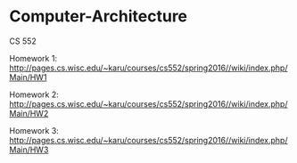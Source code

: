 # Computer-Architecture
CS 552

Homework 1:
http://pages.cs.wisc.edu/~karu/courses/cs552/spring2016//wiki/index.php/Main/HW1

Homework 2:
http://pages.cs.wisc.edu/~karu/courses/cs552/spring2016//wiki/index.php/Main/HW2

Homework 3:
http://pages.cs.wisc.edu/~karu/courses/cs552/spring2016//wiki/index.php/Main/HW3
